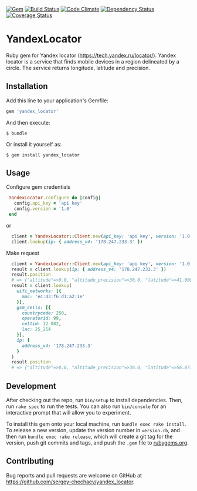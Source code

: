 [![Gem](https://img.shields.io/gem/v/yandex_locator.svg?style=flat-square)](https://rubygems.org/gems/yandex_locator)
[![Build Status](https://travis-ci.org/sergey-chechaev/yandex_locator.svg?branch=master)](https://travis-ci.org/sergey-chechaev/yandex_locator)
[![Code Climate](https://codeclimate.com/github/sergey-chechaev/yandex_locator.svg)](https://codeclimate.com/github/sergey-chechaev/yandex_locator)
[![Dependency Status](https://www.versioneye.com/user/projects/57bf6ec8968d640033602245/badge.svg?style=flat-square)](https://www.versioneye.com/user/projects/57bf6ec8968d640033602245)
[![Coverage Status](https://coveralls.io/repos/github/sergey-chechaev/yandex_locator/badge.svg)](https://coveralls.io/github/sergey-chechaev/yandex_locator)

# YandexLocator

Ruby gem for Yandex locator (https://tech.yandex.ru/locator/). Yandex locator is a service that finds mobile devices in a region delineated by a circle. The service returns longitude, latitude and precision. 

## Installation

Add this line to your application's Gemfile:

```ruby
gem 'yandex_locator'
```

And then execute:

    $ bundle

Or install it yourself as:

    $ gem install yandex_locator

## Usage

Configure gem credentials 

```ruby
 YandexLocator.configure do |config|
   config.api_key = 'api key'
   config.version = '1.0'
 end
```
or

```ruby
  client = YandexLocator::Client.new(api_key: 'api key', version: '1.0')
  client.lookup(ip: { address_v4: '178.247.233.3' })
```
Make request

```ruby
  client = YandexLocator::Client.new(api_key: 'api key', version: '1.0')
  result = client.lookup(ip: { address_v4: '178.247.233.3' })
  result.position
  # => {"altitude"=>0.0, "altitude_precision"=>30.0, "latitude"=>41.00892639160156, "longitude"=>28.96711158752441, "precision"=>100000.0, "type"=>"ip"}
  result = client.lookup(
    wifi_networks: [{
      mac: 'ec:43:f6:d1:a2:1e'
    }],
    gsm_cells: [{
      countrycode: 250,
      operatorid: 99,
      cellid: 12_082,
      lac: 25_254
    }],
    ip: {
      address_v4: '178.247.233.3'
    }
  )
  result.position
  # => {"altitude"=>0.0, "altitude_precision"=>30.0, "latitude"=>56.87141036987305, "longitude"=>60.61107635498047, "precision"=>1066.041137695312, "type"=>"gsm"}
```


## Development

After checking out the repo, run `bin/setup` to install dependencies. Then, run `rake spec` to run the tests. You can also run `bin/console` for an interactive prompt that will allow you to experiment.

To install this gem onto your local machine, run `bundle exec rake install`. To release a new version, update the version number in `version.rb`, and then run `bundle exec rake release`, which will create a git tag for the version, push git commits and tags, and push the `.gem` file to [rubygems.org](https://rubygems.org/gems/yandex_locator).

## Contributing

Bug reports and pull requests are welcome on GitHub at https://github.com/sergey-chechaev/yandex_locator.

